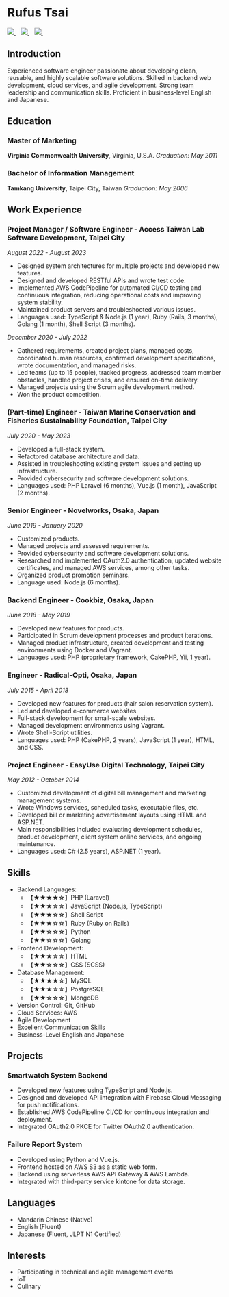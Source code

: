 # Rufus Tsai
<a href="mailto:kiraarus@gmail.com">
  <img src="https://img.shields.io/badge/kiraarus@gmail.com--grey.svg?&logo=gmail" />
</a>&nbsp;&nbsp;
<a href="https://www.linkedin.com/in/rufus-tsai-27b4174b" target="_blank">
  <img src="https://img.shields.io/badge/rufus_tsai-blue.svg?&logo=linkedin" />
</a>&nbsp;&nbsp;
<a href="https://github.com/soju-sai" target="_blank">
  <img src="https://img.shields.io/badge/soju_sai-black.svg?&logo=github" />
</a>&nbsp;&nbsp;

## Introduction
Experienced software engineer passionate about developing clean, reusable, and highly scalable software solutions. Skilled in backend web development, cloud services, and agile development. Strong team leadership and communication skills. Proficient in business-level English and Japanese.

## Education
### Master of Marketing
**Virginia Commonwealth University**, Virginia, U.S.A. 
*Graduation: May 2011*

### Bachelor of Information Management
**Tamkang University**, Taipei City, Taiwan
*Graduation: May 2006*

## Work Experience
### Project Manager / Software Engineer - Access Taiwan Lab Software Development, Taipei City
*August 2022 - August 2023*
- Designed system architectures for multiple projects and developed new features.
- Designed and developed RESTful APIs and wrote test code.
- Implemented AWS CodePipeline for automated CI/CD testing and continuous integration, reducing operational costs and improving system stability.
- Maintained product servers and troubleshooted various issues.
- Languages used: TypeScript & Node.js (1 year), Ruby (Rails, 3 months), Golang (1 month), Shell Script (3 months).

*December 2020 - July 2022*
- Gathered requirements, created project plans, managed costs, coordinated human resources, confirmed development specifications, wrote documentation, and managed risks.
- Led teams (up to 15 people), tracked progress, addressed team member obstacles, handled project crises, and ensured on-time delivery.
- Managed projects using the Scrum agile development method.
- Won the product competition.

### (Part-time) Engineer - Taiwan Marine Conservation and Fisheries Sustainability Foundation, Taipei City
*July 2020 - May 2023*
- Developed a full-stack system.
- Refactored database architecture and data.
- Assisted in troubleshooting existing system issues and setting up infrastructure.
- Provided cybersecurity and software development solutions.
- Languages used: PHP Laravel (6 months), Vue.js (1 month), JavaScript (2 months).

### Senior Engineer - Novelworks, Osaka, Japan
*June 2019 - January 2020*
- Customized products.
- Managed projects and assessed requirements.
- Provided cybersecurity and software development solutions.
- Researched and implemented OAuth2.0 authentication, updated website certificates, and managed AWS services, among other tasks.
- Organized product promotion seminars.
- Language used: Node.js (6 months).

### Backend Engineer - Cookbiz, Osaka, Japan
*June 2018 - May 2019*
- Developed new features for products.
- Participated in Scrum development processes and product iterations.
- Managed product infrastructure, created development and testing environments using Docker and Vagrant.
- Languages used: PHP (proprietary framework, CakePHP, Yii, 1 year).

### Engineer - Radical-Opti, Osaka, Japan
*July 2015 - April 2018*
- Developed new features for products (hair salon reservation system).
- Led and developed e-commerce websites.
- Full-stack development for small-scale websites.
- Managed development environments using Vagrant.
- Wrote Shell-Script utilities.
- Languages used: PHP (CakePHP, 2 years), JavaScript (1 year), HTML, and CSS.

### Project Engineer - EasyUse Digital Technology, Taipei City
*May 2012 - October 2014*
- Customized development of digital bill management and marketing management systems.
- Wrote Windows services, scheduled tasks, executable files, etc.
- Developed bill or marketing advertisement layouts using HTML and ASP.NET.
- Main responsibilities included evaluating development schedules, product development, client system online services, and ongoing maintenance.
- Languages used: C# (2.5 years), ASP.NET (1 year).

## Skills
- Backend Languages:
  - 【★★★★☆】PHP (Laravel)
  - 【★★★☆☆】JavaScript (Node.js, TypeScript)
  - 【★★★☆☆】Shell Script
  - 【★★★☆☆】Ruby (Ruby on Rails)
  - 【★★☆☆☆】Python
  - 【★★☆☆☆】Golang
- Frontend Development:
  - 【★★★☆☆】HTML
  - 【★★☆☆☆】CSS (SCSS)
- Database Management:
  - 【★★★★☆】MySQL
  - 【★★★☆☆】PostgreSQL
  - 【★★☆☆☆】MongoDB
- Version Control: Git, GitHub
- Cloud Services: AWS
- Agile Development
- Excellent Communication Skills
- Business-Level English and Japanese

## Projects
### Smartwatch System Backend
- Developed new features using TypeScript and Node.js.
- Designed and developed API integration with Firebase Cloud Messaging for push notifications.
- Established AWS CodePipeline CI/CD for continuous integration and deployment.
- Integrated OAuth2.0 PKCE for Twitter OAuth2.0 authentication.

### Failure Report System
- Developed using Python and Vue.js.
- Frontend hosted on AWS S3 as a static web form.
- Backend using serverless AWS API Gateway & AWS Lambda.
- Integrated with third-party service kintone for data storage.

## Languages
- Mandarin Chinese (Native)
- English (Fluent)
- Japanese (Fluent, JLPT N1 Certified)

## Interests
- Participating in technical and agile management events
- IoT
- Culinary
